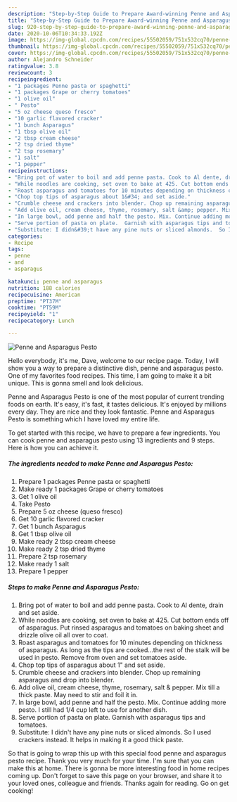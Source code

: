 ```yaml
---
description: "Step-by-Step Guide to Prepare Award-winning Penne and Asparagus Pesto"
title: "Step-by-Step Guide to Prepare Award-winning Penne and Asparagus Pesto"
slug: 920-step-by-step-guide-to-prepare-award-winning-penne-and-asparagus-pesto
date: 2020-10-06T10:34:33.192Z
image: https://img-global.cpcdn.com/recipes/55502059/751x532cq70/penne-and-asparagus-pesto-recipe-main-photo.jpg
thumbnail: https://img-global.cpcdn.com/recipes/55502059/751x532cq70/penne-and-asparagus-pesto-recipe-main-photo.jpg
cover: https://img-global.cpcdn.com/recipes/55502059/751x532cq70/penne-and-asparagus-pesto-recipe-main-photo.jpg
author: Alejandro Schneider
ratingvalue: 3.8
reviewcount: 3
recipeingredient:
- "1 packages Penne pasta or spaghetti"
- "1 packages Grape or cherry tomatoes"
- "1 olive oil"
- " Pesto"
- "5 oz cheese queso fresco"
- "10 garlic flavored cracker"
- "1 bunch Asparagus"
- "1 tbsp olive oil"
- "2 tbsp cream cheese"
- "2 tsp dried thyme"
- "2 tsp rosemary"
- "1 salt"
- "1 pepper"
recipeinstructions:
- "Bring pot of water to boil and add penne pasta. Cook to Al dente, drain and set aside."
- "While noodles are cooking, set oven to bake at 425. Cut bottom ends off of asparagus.   Put rinsed asparagus and tomatoes on baking sheet and drizzle olive oil all over to coat."
- "Roast asparagus and tomatoes for 10 minutes depending on thickness of asparagus. As long as the tips are cooked...the rest of the stalk will be used in pesto. Remove from oven and set tomatoes aside."
- "Chop top tips of asparagus about 1&#34; and set aside."
- "Crumble cheese and crackers into blender. Chop up remaining asparagus and drop into blender."
- "Add olive oil, cream cheese, thyme, rosemary, salt &amp; pepper. Mix till a thick paste. May need to stir and foil it in."
- "In large bowl, add penne and half the pesto. Mix. Continue adding more pesto. I still had 1/4 cup left to use for another dish."
- "Serve portion of pasta on plate.  Garnish with asparagus tips and tomatoes."
- "Substitute: I didn&#39;t have any pine nuts or sliced almonds.  So I used crackers instead. It helps in making it a good thick paste."
categories:
- Recipe
tags:
- penne
- and
- asparagus

katakunci: penne and asparagus 
nutrition: 188 calories
recipecuisine: American
preptime: "PT37M"
cooktime: "PT59M"
recipeyield: "1"
recipecategory: Lunch

---
```



![Penne and Asparagus Pesto](https://img-global.cpcdn.com/recipes/55502059/751x532cq70/penne-and-asparagus-pesto-recipe-main-photo.jpg)

Hello everybody, it's me, Dave, welcome to our recipe page. Today, I will show you a way to prepare a distinctive dish, penne and asparagus pesto. One of my favorites food recipes. This time, I am going to make it a bit unique. This is gonna smell and look delicious.



Penne and Asparagus Pesto is one of the most popular of current trending foods on earth. It's easy, it's fast, it tastes delicious. It's enjoyed by millions every day. They are nice and they look fantastic. Penne and Asparagus Pesto is something which I have loved my entire life.


To get started with this recipe, we have to prepare a few ingredients. You can cook penne and asparagus pesto using 13 ingredients and 9 steps. Here is how you can achieve it.

<!--inarticleads1-->

##### The ingredients needed to make Penne and Asparagus Pesto:

1. Prepare 1 packages Penne pasta or spaghetti
1. Make ready 1 packages Grape or cherry tomatoes
1. Get 1 olive oil
1. Take  Pesto
1. Prepare 5 oz cheese (queso fresco)
1. Get 10 garlic flavored cracker
1. Get 1 bunch Asparagus
1. Get 1 tbsp olive oil
1. Make ready 2 tbsp cream cheese
1. Make ready 2 tsp dried thyme
1. Prepare 2 tsp rosemary
1. Make ready 1 salt
1. Prepare 1 pepper




<!--inarticleads2-->

##### Steps to make Penne and Asparagus Pesto:

1. Bring pot of water to boil and add penne pasta. Cook to Al dente, drain and set aside.
1. While noodles are cooking, set oven to bake at 425. Cut bottom ends off of asparagus.   Put rinsed asparagus and tomatoes on baking sheet and drizzle olive oil all over to coat.
1. Roast asparagus and tomatoes for 10 minutes depending on thickness of asparagus. As long as the tips are cooked...the rest of the stalk will be used in pesto. Remove from oven and set tomatoes aside.
1. Chop top tips of asparagus about 1&#34; and set aside.
1. Crumble cheese and crackers into blender. Chop up remaining asparagus and drop into blender.
1. Add olive oil, cream cheese, thyme, rosemary, salt &amp; pepper. Mix till a thick paste. May need to stir and foil it in.
1. In large bowl, add penne and half the pesto. Mix. Continue adding more pesto. I still had 1/4 cup left to use for another dish.
1. Serve portion of pasta on plate.  Garnish with asparagus tips and tomatoes.
1. Substitute: I didn&#39;t have any pine nuts or sliced almonds.  So I used crackers instead. It helps in making it a good thick paste.




So that is going to wrap this up with this special food penne and asparagus pesto recipe. Thank you very much for your time. I'm sure that you can make this at home. There is gonna be more interesting food in home recipes coming up. Don't forget to save this page on your browser, and share it to your loved ones, colleague and friends. Thanks again for reading. Go on get cooking!
